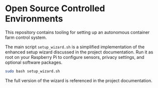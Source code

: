 # Open Source Controlled Environments

This repository contains tooling for setting up an autonomous container farm control system.

The main script `setup_wizard.sh` is a simplified implementation of the enhanced setup wizard discussed in the project documentation. Run it as root on your Raspberry Pi to configure sensors, privacy settings, and optional software packages.

```bash
sudo bash setup_wizard.sh
```

The full version of the wizard is referenced in the project documentation.
